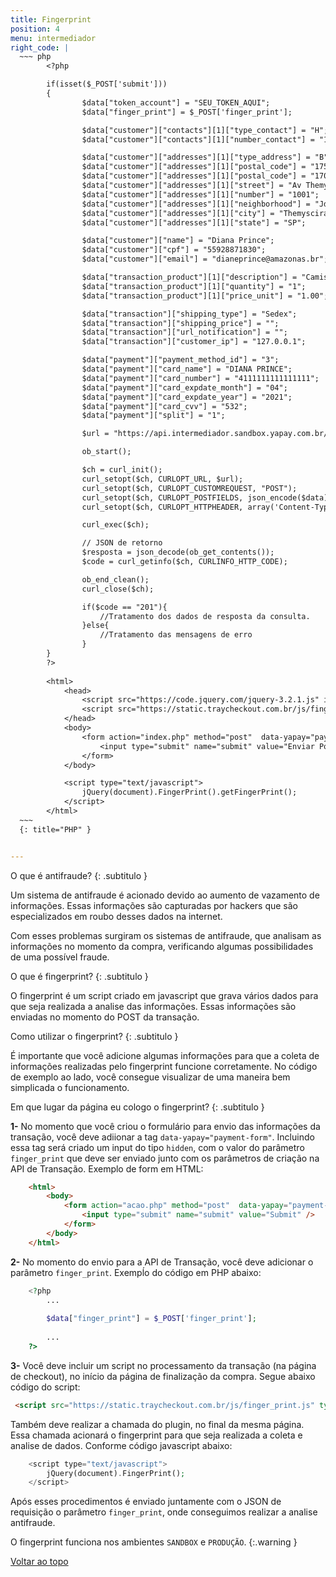 ```yaml
---
title: Fingerprint
position: 4
menu: intermediador
right_code: |
  ~~~ php
        <?php

        if(isset($_POST['submit']))
        {
                $data["token_account"] = "SEU_TOKEN_AQUI";
                $data["finger_print"] = $_POST['finger_print'];

                $data["customer"]["contacts"][1]["type_contact"] = "H";
                $data["customer"]["contacts"][1]["number_contact"] = "1133221122";

                $data["customer"]["addresses"][1]["type_address"] = "B";
                $data["customer"]["addresses"][1]["postal_code"] = "17516000";
                $data["customer"]["addresses"][1]["postal_code"] = "17000-000";
                $data["customer"]["addresses"][1]["street"] = "Av Themyscira";
                $data["customer"]["addresses"][1]["number"] = "1001";
                $data["customer"]["addresses"][1]["neighborhood"] = "Jd das Rochas";
                $data["customer"]["addresses"][1]["city"] = "Themyscira";
                $data["customer"]["addresses"][1]["state"] = "SP";

                $data["customer"]["name"] = "Diana Prince";
                $data["customer"]["cpf"] = "55928871830";
                $data["customer"]["email"] = "dianeprince@amazonas.br";

                $data["transaction_product"][1]["description"] = "Camiseta Wonder Woman";
                $data["transaction_product"][1]["quantity"] = "1";
                $data["transaction_product"][1]["price_unit"] = "1.00";

                $data["transaction"]["shipping_type"] = "Sedex";
                $data["transaction"]["shipping_price"] = "";
                $data["transaction"]["url_notification"] = "";
                $data["transaction"]["customer_ip"] = "127.0.0.1";

                $data["payment"]["payment_method_id"] = "3";
                $data["payment"]["card_name"] = "DIANA PRINCE";
                $data["payment"]["card_number"] = "4111111111111111";
                $data["payment"]["card_expdate_month"] = "04";
                $data["payment"]["card_expdate_year"] = "2021";
                $data["payment"]["card_cvv"] = "532";
                $data["payment"]["split"] = "1";

                $url = "https://api.intermediador.sandbox.yapay.com.br/api/v3/transactions/payment";

                ob_start();

                $ch = curl_init();
                curl_setopt($ch, CURLOPT_URL, $url);
                curl_setopt($ch, CURLOPT_CUSTOMREQUEST, "POST");
                curl_setopt($ch, CURLOPT_POSTFIELDS, json_encode($data));
                curl_setopt($ch, CURLOPT_HTTPHEADER, array('Content-Type: application/json'));

                curl_exec($ch);

                // JSON de retorno
                $resposta = json_decode(ob_get_contents());
                $code = curl_getinfo($ch, CURLINFO_HTTP_CODE);

                ob_end_clean();
                curl_close($ch);

                if($code == "201"){
                    //Tratamento dos dados de resposta da consulta.
                }else{
                    //Tratamento das mensagens de erro
                }
        }
        ?>
        
        <html>
            <head>
                <script src="https://code.jquery.com/jquery-3.2.1.js" integrity="sha256-DZAnKJ/6XZ9si04Hgrsxu/8s717jcIzLy3oi35EouyE=" crossorigin="anonymous"></script>
                <script src="https://static.traycheckout.com.br/js/finger_print.js" type="text/javascript"></script>
            </head>
            <body>
                <form action="index.php" method="post"  data-yapay="payment-form">
                    <input type="submit" name="submit" value="Enviar Post" />
                </form>
            </body>

            <script type="text/javascript">
                jQuery(document).FingerPrint().getFingerPrint();                
            </script>
        </html>
  ~~~
  {: title="PHP" }


---
```


O que é antifraude?
{: .subtitulo }

Um sistema de antifraude é acionado devido ao aumento de vazamento de informações. Essas informações são capturadas por hackers que são especializados em roubo desses dados na internet. 

Com esses problemas surgiram os sistemas de antifraude, que analisam as informações no momento da compra, verificando algumas possibilidades de uma possível fraude.

O que é fingerprint?
{: .subtitulo }

O fingerprint é um script criado em javascript que grava vários dados para que seja realizada a analise das informações. Essas informações são enviadas no momento do POST da transação.


Como utilizar o fingerprint?
{: .subtitulo }

É importante que você adicione algumas informações para que a coleta de informações realizadas pelo fingerprint funcione corretamente. No código de exemplo ao lado, você consegue visualizar de uma maneira bem simplicada o funcionamento.


Em que lugar da página eu cologo o fingerprint?
{: .subtitulo }

**1-** No momento que você criou o formulário para envio das informações da transação, você deve adiionar a tag `data-yapay="payment-form"`. Incluindo essa tag será criado um input do tipo `hidden`, com o valor do parâmetro `finger_print` que deve ser enviado junto com os parâmetros de criação na API de Transação. Exemplo de form em HTML:

```html
    <html>
        <body>
            <form action="acao.php" method="post"  data-yapay="payment-form">
                <input type="submit" name="submit" value="Submit" />
            </form>
        </body>
    </html>
```

**2-** No momento do envio para a API de Transação, você deve adicionar o parâmetro `finger_print`. Exempĺo do código em PHP abaixo:

```php
    <?php
        ...
        
        $data["finger_print"] = $_POST['finger_print'];
        
        ...
    ?>
```


**3-** Você deve incluir um script no processamento da transação (na página de checkout), no início da página de finalização da compra. Segue abaixo código do script:

```html
 <script src="https://static.traycheckout.com.br/js/finger_print.js" type="text/javascript"></script>
```

Também deve realizar a chamada do plugin, no final da mesma página. Essa chamada acionará o fingerprint para que seja realizada a coleta e analise de dados. Conforme código javascript abaixo:

```php
    <script type="text/javascript">
        jQuery(document).FingerPrint();
    </script>
```

Após esses procedimentos é enviado juntamente com o JSON de requisição o parâmetro `finger_print`, onde conseguimos realizar a analise antifraude.


O fingerprint funciona nos ambientes `SANDBOX` e `PRODUÇÃO`.
{:.warning }


<div class="voltar-ao-topo"><a href="#"><i class="fa fa-arrow-up" aria-hidden="true"></i>Voltar ao topo</a></div>